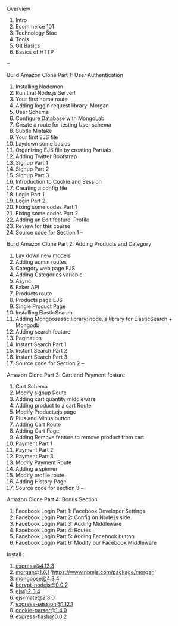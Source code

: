 Overview

1. Intro
2. Ecommerce 101
3. Technology Stac
4. Tools
5. Git Basics
6. Basics of HTTP

–

Build Amazon Clone Part 1: User Authentication

1. Installing Nodemon
2. Run that Node.js Server!
3. Your first home route
4. Adding loggin request library: Morgan
5. User Schema
6. Configure Database with MongoLab
7. Create a route for testing User schema
8. Subtle Mistake
9. Your first EJS file
10. Laydown some basics
11. Organizing EJS file by creating Partials
12. Adding Twitter Bootstrap
13. Signup Part 1
14. Signup Part 2
15. Signup Part 3
16. Introduction to Cookie and Session
17. Creating a config file
18. Login Part 1
19. Login Part 2
20. Fixing some codes Part 1
21. Fixing some codes Part 2
22. Adding an Edit feature: Profile
23. Review for this course
24. Source code for Section 1
–

Build Amazon Clone Part 2: Adding Products and Category

1. Lay down new models
2. Adding admin routes
3. Category web page EJS
4. Adding Categories variable
5. Async
6. Faker API
7. Products route
8. Products page EJS
9. Single Product Page
10. Installing ElasticSearch
11. Adding Mongoosastic library: node.js library for ElasticSearch + Mongodb
12. Adding search feature
13. Pagination
14. Instant Search Part 1
15. Instant Search Part 2
16. Instant Search Part 3
17. Source code for Section 2
–

Amazon Clone Part 3: Cart and Payment feature

1. Cart Schema
2. Modify signup Route
3. Adding cart quantity middleware
4. Adding product to a cart Route
5. Modify Product.ejs page
6. Plus and Minus button
7. Adding Cart Route
8. Adding Cart Page
9. Adding Remove feature to remove product from cart
10. Payment Part 1
11. Payment Part 2
12. Payment Part 3
13. Modify Payment Route
14. Adding a spinner
15. Modify profile route
16. Adding History Page
17. Source code for section 3
–

Amazon Clone Part 4: Bonus Section

1. Facebook Login Part 1: Facebook Developer Settings
2. Facebook Login Part 2: Config on Node.js side
3. Facebook Login Part 3: Adding Middleware
4. Facebook Login Part 4: Routes
5. Facebook Login Part 5: Adding Facebook button
6. Facebook Login Part 6: Modify our Facebook Middleware


Install : 

1. express@4.13.3
2. morgan@1.6.1 'https://www.npmjs.com/package/morgan'
3. mongoose@4.3.4
4. bcrypt-nodejs@0.0.2
5. ejs@2.3.4  
6. ejs-mate@2.3.0
7. express-session@1.12.1
8. cookie-parser@1.4.0
9. express-flash@0.0.2